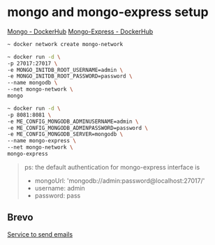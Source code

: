 # mongo and mongo-express setup

[Mongo - DockerHub](https://hub.docker.com/_/mongo)
[Mongo-Express - DockerHub](https://hub.docker.com/_/mongo-express)

```bash
~ docker network create mongo-network

~ docker run -d \
-p 27017:27017 \
-e MONGO_INITDB_ROOT_USERNAME=admin \
-e MONGO_INITDB_ROOT_PASSWORD=password \
--name mongodb \
--net mongo-network \
mongo

~ docker run -d \
-p 8081:8081 \
-e ME_CONFIG_MONGODB_ADMINUSERNAME=admin \
-e ME_CONFIG_MONGODB_ADMINPASSWORD=password \
-e ME_CONFIG_MONGODB_SERVER=mongodb \
--name mongo-express \
--net mongo-network \
mongo-express
```

> ps: the default authentication for mongo-express interface is
>
> - mongoUrl: 'mongodb://admin:password@localhost:27017/'
> - username: admin
> - password: pass

## Brevo

[Service to send emails](https://app.brevo.com/)

